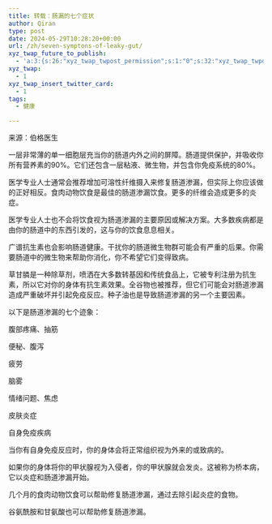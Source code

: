 ```yaml
---
title: 转载：肠漏的七个症状
author: Qiran
type: post
date: 2024-05-29T10:28:20+00:00
url: /zh/seven-symptons-of-leaky-gut/
xyz_twap_future_to_publish:
  - 'a:3:{s:26:"xyz_twap_twpost_permission";s:1:"0";s:32:"xyz_twap_twpost_image_permission";s:1:"1";s:18:"xyz_twap_twmessage";s:25:"{POST_EXCERPT}{PERMALINK}";}'
xyz_twap:
  - 1
xyz_twap_insert_twitter_card:
  - 1
tags:
  - 健康

---
```

来源：伯格医生

一层非常薄的单一细胞层充当你的肠道内外之间的屏障。肠道提供保护，并吸收你所有营养素的90%。它们还包含一层粘液、微生物，并包含你免疫系统的80%。

医学专业人士通常会推荐增加可溶性纤维摄入来修复肠道渗漏，但实际上你应该做的正好相反。食肉动物饮食是最佳的肠道渗漏饮食。更多的纤维会造成更多的炎症。 

医学专业人士也不会将饮食视为肠道渗漏的主要原因或解决方案。大多数疾病都是由你的肠道中的东西引发的，这与你的饮食息息相关。 

广谱抗生素也会影响肠道健康。干扰你的肠道微生物群可能会有严重的后果。你需要肠道中的微生物来帮助你消化，你不希望它们变得致病。 

草甘膦是一种除草剂，喷洒在大多数转基因和传统食品上，它被专利注册为抗生素，所以它对你的身体有抗生素效果。全谷物也被推荐，但它们可能会对肠道渗漏造成严重破坏并引起免疫反应。种子油也是导致肠道渗漏的另一个主要因素。 

以下是肠道渗漏的七个迹象： 

腹部疼痛、抽筋 

便秘、腹泻 

疲劳 

脑雾 

情绪问题、焦虑 

皮肤炎症

自身免疫疾病 

当你有自身免疫反应时，你的身体会将正常组织视为外来的或致病的。

如果你的身体将你的甲状腺视为入侵者，你的甲状腺就会发炎。这被称为桥本病，它以炎症和肠道渗漏开始。 

几个月的食肉动物饮食可以帮助修复肠道渗漏，通过去除引起炎症的食物。

谷氨酰胺和甘氨酸也可以帮助修复肠道渗漏。